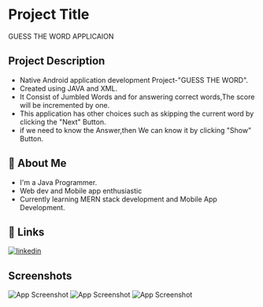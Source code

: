 
# Project Title
GUESS THE WORD APPLICAION



## Project Description
* Native Android application development Project-"GUESS THE WORD".
* Created using JAVA and XML.
* It Consist of Jumbled Words and for answering correct words,The score will be incremented by one.
* This application has other choices such as skipping the current word by clicking the "Next" Button.
* if we need to know the Answer,then We can know it by clicking "Show" Button.
## 🚀 About Me
* I'm a Java Programmer.
* Web dev and Mobile app enthusiastic 
* Currently learning MERN stack development and Mobile App Development.

## 🔗 Links
[![linkedin](https://img.shields.io/badge/linkedin-0A66C2?style=for-the-badge&logo=linkedin&logoColor=white)](https://www.linkedin.com/in/karthick-kumar-sm)



## Screenshots

![App Screenshot](/relative/path/to/img.jpg?raw=true "Optional Title")
![App Screenshot](/relative/path/to/img.jpg?raw=true "Optional Title")
![App Screenshot](/relative/path/to/img.jpg?raw=true "Optional Title")

